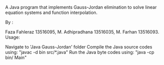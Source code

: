 A Java program that implements Gauss-Jordan elimination to solve linear equation systems and function interpolation.

By :

Faza Fahleraz 13516095,
M. Adhipradhana 13516035,
M. Farhan 13516093.
Usage:

Navigate to 'Java Gauss-Jordan' folder
Compile the Java source codes using: "javac -d bin src/*.java"
Run the Java byte codes using: "java -cp bin/ Main"
